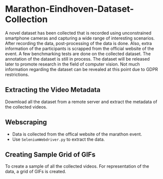 # Marathon-Eindhoven-Dataset-Collection
A novel dataset has been collected that is recorded using unconstrained smartphone cameras and capturing a wide range of interesting scenarios. After recording the data, post-processing of the data is done. Also, extra information of the participants is scrapped from the official website of the event. A few benchmarking tests are done on the collected dataset. The annotation of the dataset is still in process. The dataset will be released later to promote research in the field of computer vision. Not much information regarding the dataset can be revealed at this point due to GDPR restrictions.

## Extracting the Video Metadata

Dowmload all the dataset from a remote server and extract the metadata of the collected videos.

## Webscraping
 
* Data is collected from the offical website of the marathon event.
* Use `SeleniumWebdriver.py` to extract the data.

## Creating Sample Grid of GIFs

To create a sample of all the collected videos. For representation of the data, a grid of GIFs is created.
